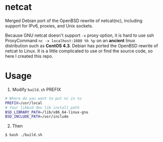 # netcat

Merged Debian port of the OpenBSD rewrite of netcat(nc), including support for IPv6, proxies, and Unix sockets.

Because GNU netcat doesn't support `-x` proxy option, it is hard to use ssh ProxyCommand `nc -x localhost:1080 %h %p` on an **ancient** linux distribution such as **CentOS 4.3**. Debian has ported the OpenBSD rewrite of netcat to Linux. It is a little complicated to use or find the source code, so here I created this repo.

# Usage

1. Modify `build.sh` PREFIX

``` bash
# Where do you want to put nc in to
PREFIX=/usr/local
# Your libbsd dev lib install path
BSD_LIBRARY_PATH=/lib/x86_64-linux-gnu
BSD_INCLUDE_PATH=/usr/include
```

2. Then

``` bash
$ bash ./build.sh
```
